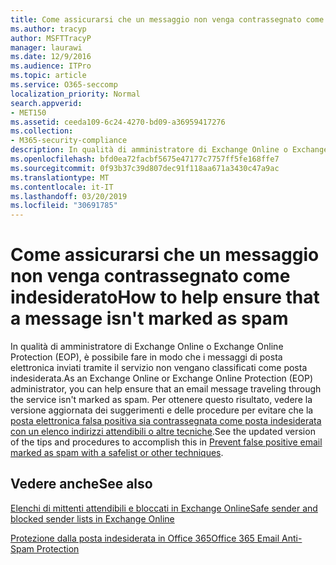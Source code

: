 ```yaml
---
title: Come assicurarsi che un messaggio non venga contrassegnato come indesiderato
ms.author: tracyp
author: MSFTTracyP
manager: laurawi
ms.date: 12/9/2016
ms.audience: ITPro
ms.topic: article
ms.service: O365-seccomp
localization_priority: Normal
search.appverid:
- MET150
ms.assetid: ceeda109-6c24-4270-bd09-a36959417276
ms.collection:
- M365-security-compliance
description: In qualità di amministratore di Exchange Online o Exchange Online Protection (EOP), è possibile fare in modo che i messaggi di posta elettronica inviati tramite il servizio non vengano classificati come posta indesiderata. Per ottenere questo risultato, vedere la versione aggiornata dei suggerimenti e delle procedure per evitare che la posta elettronica falsa positiva sia contrassegnata come posta indesiderata con un elenco indirizzi attendibili o altre tecniche.
ms.openlocfilehash: bfd0ea72facbf5675e47177c7757ff5fe168ffe7
ms.sourcegitcommit: 0f93b37c39d807dec91f118aa671a3430c47a9ac
ms.translationtype: MT
ms.contentlocale: it-IT
ms.lasthandoff: 03/20/2019
ms.locfileid: "30691785"
---
```

# <a name="how-to-help-ensure-that-a-message-isnt-marked-as-spam"></a><span data-ttu-id="20b3c-104">Come assicurarsi che un messaggio non venga contrassegnato come indesiderato</span><span class="sxs-lookup"><span data-stu-id="20b3c-104">How to help ensure that a message isn't marked as spam</span></span>

<span data-ttu-id="20b3c-105">In qualità di amministratore di Exchange Online o Exchange Online Protection (EOP), è possibile fare in modo che i messaggi di posta elettronica inviati tramite il servizio non vengano classificati come posta indesiderata.</span><span class="sxs-lookup"><span data-stu-id="20b3c-105">As an Exchange Online or Exchange Online Protection (EOP) administrator, you can help ensure that an email message traveling through the service isn't marked as spam.</span></span> <span data-ttu-id="20b3c-106">Per ottenere questo risultato, vedere la versione aggiornata dei suggerimenti e delle procedure per evitare che la [posta elettronica falsa positiva sia contrassegnata come posta indesiderata con un elenco indirizzi attendibili o altre tecniche](https://go.microsoft.com/fwlink/p/?LinkID=534224).</span><span class="sxs-lookup"><span data-stu-id="20b3c-106">See the updated version of the tips and procedures to accomplish this in [Prevent false positive email marked as spam with a safelist or other techniques](https://go.microsoft.com/fwlink/p/?LinkID=534224).</span></span> 
  
## <a name="see-also"></a><span data-ttu-id="20b3c-107">Vedere anche</span><span class="sxs-lookup"><span data-stu-id="20b3c-107">See also</span></span>

[<span data-ttu-id="20b3c-108">Elenchi di mittenti attendibili e bloccati in Exchange Online</span><span class="sxs-lookup"><span data-stu-id="20b3c-108">Safe sender and blocked sender lists in Exchange Online</span></span>](safe-sender-and-blocked-sender-lists-faq.md)

[<span data-ttu-id="20b3c-109">Protezione dalla posta indesiderata in Office 365</span><span class="sxs-lookup"><span data-stu-id="20b3c-109">Office 365 Email Anti-Spam Protection</span></span>](https://support.office.com/article/Office-365-Email-Anti-Spam-Protection-6a601501-a6a8-4559-b2e7-56b59c96a586)

